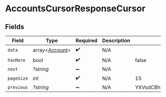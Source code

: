 # AccountsCursorResponseCursor


## Fields

| Field                                            | Type                                             | Required                                         | Description                                      | Example                                          |
| ------------------------------------------------ | ------------------------------------------------ | ------------------------------------------------ | ------------------------------------------------ | ------------------------------------------------ |
| `data`                                           | array<[Account](../../models/shared/Account.md)> | :heavy_check_mark:                               | N/A                                              |                                                  |
| `hasMore`                                        | *bool*                                           | :heavy_check_mark:                               | N/A                                              | false                                            |
| `next`                                           | *?string*                                        | :heavy_minus_sign:                               | N/A                                              |                                                  |
| `pageSize`                                       | *int*                                            | :heavy_check_mark:                               | N/A                                              | 15                                               |
| `previous`                                       | *?string*                                        | :heavy_minus_sign:                               | N/A                                              | YXVsdCBhbmQgYSBtYXhpbXVtIG1heF9yZXN1bHRzLol=     |